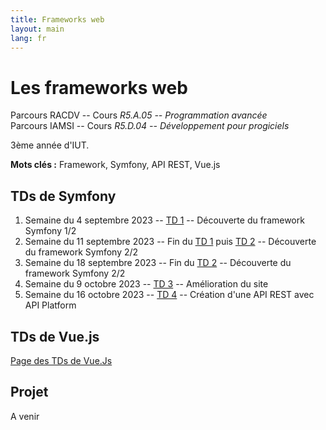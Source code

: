 ```yaml
---
title: Frameworks web
layout: main
lang: fr
---
```


# Les frameworks web

Parcours RACDV -- Cours *R5.A.05 -- Programmation avancée*  
Parcours IAMSI -- Cours *R5.D.04 -- Développement pour progiciels*

3ème année d'IUT.

**Mots clés :** Framework, Symfony, API REST, Vue.js

## TDs de Symfony

1. Semaine du 4 septembre 2023 -- [TD 1](tutorials/tutorial1) -- Découverte du framework Symfony 1/2
2. Semaine du 11 septembre 2023 -- Fin du [TD 1](tutorials/tutorial1) puis [TD 2](tutorials/tutorial2) -- Découverte du framework Symfony 2/2
3. Semaine du 18 septembre 2023 -- Fin du [TD 2](tutorials/tutorial2) -- Découverte du framework Symfony 2/2
4. Semaine du 9 octobre 2023 -- [TD 3](tutorials/tutorial3) -- Amélioration du site
5. Semaine du 16 octobre 2023 -- [TD 4](tutorials/tutorial4) -- Création d'une API REST avec API Platform

## TDs de Vue.js

[Page des TDs de Vue.Js](https://matthieu-rosenfeld.github.io/)

## Projet

A venir